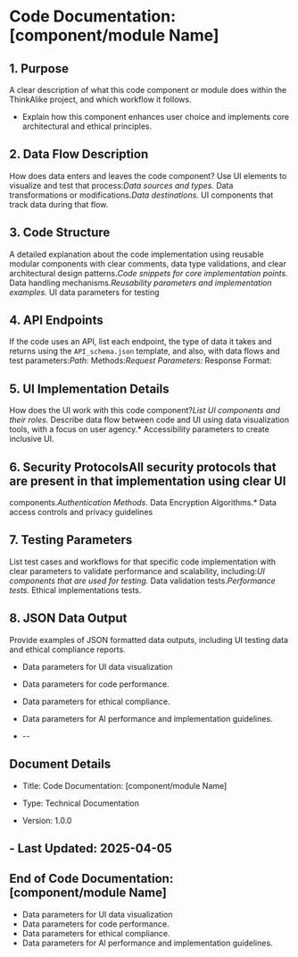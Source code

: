 # Code Documentation: [component/module Name]

## 1. Purpose

A clear description of what this code component or module does within the ThinkAlike project, and which workflow it
follows.

* Explain how this component enhances user choice and implements core architectural and ethical principles.

## 2. Data Flow Description

How does data enters and leaves the code component? Use UI elements to visualize and test that process:*Data sources and
types.*   Data transformations or modifications.*Data destinations.*   UI components that track data during that flow.

## 3. Code Structure

A detailed explanation about the code implementation using reusable modular components with clear comments, data type
validations, and clear architectural design patterns.*Code snippets for core implementation points.*   Data handling
mechanisms.*Reusability parameters and implementation examples.*    UI data parameters for testing

## 4. API Endpoints

If the code uses an API, list each endpoint, the type of data it takes and returns using the `API_schema.json` template,
and also, with data flows and test parameters:*Path:*   Methods:*Request Parameters:*   Response Format:

## 5. UI Implementation Details

How does the UI work with this code component?*List UI components and their roles.*   Describe data flow between code
and UI using data visualization tools, with a focus on user agency.*   Accessibility parameters to create inclusive UI.

## 6. Security ProtocolsAll security protocols that are present in that implementation using clear UI

components.*Authentication Methods.*   Data Encryption Algorithms.*   Data access controls and privacy guidelines

## 7. Testing Parameters

List test cases and workflows for that specific code implementation with clear parameters to validate performance and
scalability, including:*UI components that are used for testing.*   Data validation tests.*Performance tests.*   Ethical
implementations tests.

## 8.  JSON Data Output

Provide examples of JSON formatted data outputs, including UI testing data and ethical compliance reports.

*   Data parameters for UI data visualization
*   Data parameters for code performance.
*   Data parameters for ethical compliance.
*   Data parameters for Al performance and implementation guidelines.

* --

## Document Details

* Title: Code Documentation: [component/module Name]

* Type: Technical Documentation

* Version: 1.0.0

## - Last Updated: 2025-04-05

## End of Code Documentation: [component/module Name]

* Data parameters for UI data visualization
* Data parameters for code performance.
* Data parameters for ethical compliance.
* Data parameters for Al performance and implementation guidelines.
